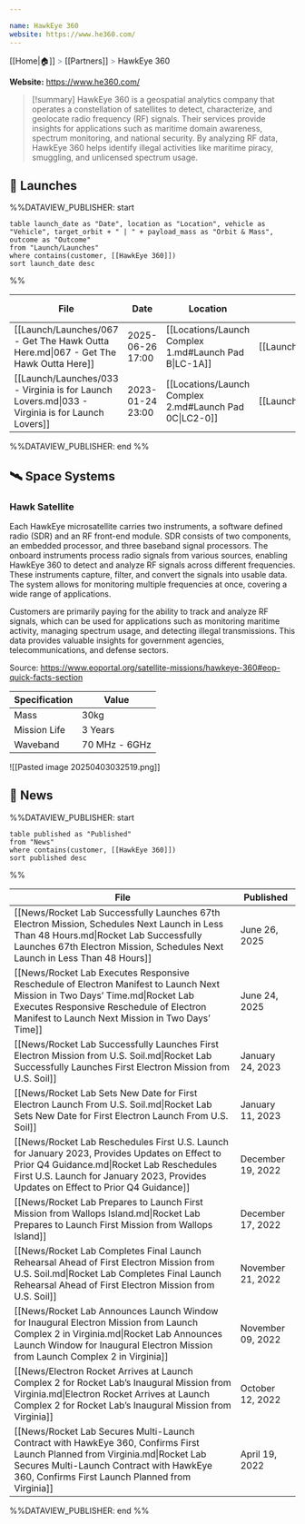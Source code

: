 ```yaml
---

name: HawkEye 360
website: https://www.he360.com/
---
```

[[Home|🏠]] <span style="color: LightSlateGray">></span> [[Partners]] <span style="color: LightSlateGray">></span> HawkEye 360

**Website:** https://www.he360.com/

>[!summary]
HawkEye 360 is a geospatial analytics company that operates a constellation of satellites to detect, characterize, and geolocate radio frequency (RF) signals. Their services provide insights for applications such as maritime domain awareness, spectrum monitoring, and national security. By analyzing RF data, HawkEye 360 helps identify illegal activities like maritime piracy, smuggling, and unlicensed spectrum usage.

## 🚀 Launches

%%DATAVIEW_PUBLISHER: start
```
table launch_date as "Date", location as "Location", vehicle as "Vehicle", target_orbit + " | " + payload_mass as "Orbit & Mass", outcome as "Outcome"
from "Launch/Launches"
where contains(customer, [[HawkEye 360]])
sort launch_date desc
```
%%

| File                                                                                            | Date             | Location                                               | Vehicle                          | Orbit & Mass                | Outcome   |
| ----------------------------------------------------------------------------------------------- | ---------------- | ------------------------------------------------------ | -------------------------------- | --------------------------- | --------- |
| [[Launch/Launches/067 - Get The Hawk Outta Here.md\|067 - Get The Hawk Outta Here]]             | 2025-06-26 17:00 | [[Locations/Launch Complex 1.md#Launch Pad B\|LC-1A]]  | [[Launch/Electron.md\|Electron]] | 520 km \| 97.45° \| Unknown | ✅ Success |
| [[Launch/Launches/033 - Virginia is for Launch Lovers.md\|033 - Virginia is for Launch Lovers]] | 2023-01-24 23:00 | [[Locations/Launch Complex 2.md#Launch Pad 0C\|LC2-0]] | [[Launch/Electron.md\|Electron]] | 550 km \| 40.5° \| 40 kg    | ✅ Success |

%%DATAVIEW_PUBLISHER: end %%
## 🛰️ Space Systems

### Hawk Satellite

Each HawkEye microsatellite carries two instruments, a software defined radio (SDR) and an RF front-end module. SDR consists of two components, an embedded processor, and three baseband signal processors. The onboard instruments process radio signals from various sources, enabling HawkEye 360 to detect and analyze RF signals across different frequencies. These instruments capture, filter, and convert the signals into usable data. The system allows for monitoring multiple frequencies at once, covering a wide range of applications.

Customers are primarily paying for the ability to track and analyze RF signals, which can be used for applications such as monitoring maritime activity, managing spectrum usage, and detecting illegal transmissions. This data provides valuable insights for government agencies, telecommunications, and defense sectors.

Source: https://www.eoportal.org/satellite-missions/hawkeye-360#eop-quick-facts-section

| Specification | Value         |
| ------------- | ------------- |
| Mass          | 30kg          |
| Mission Life  | 3 Years       |
| Waveband      | 70 MHz - 6GHz |


![[Pasted image 20250403032519.png]]



## 📰 News
%%DATAVIEW_PUBLISHER: start
```
table published as "Published"
from "News"
where contains(customer, [[HawkEye 360]])
sort published desc
```
%%

| File                                                                                                                                                                                                                               | Published         |
| ---------------------------------------------------------------------------------------------------------------------------------------------------------------------------------------------------------------------------------- | ----------------- |
| [[News/Rocket Lab Successfully Launches 67th Electron Mission, Schedules Next Launch in Less Than 48 Hours.md\|Rocket Lab Successfully Launches 67th Electron Mission, Schedules Next Launch in Less Than 48 Hours]]               | June 26, 2025     |
| [[News/Rocket Lab Executes Responsive Reschedule of Electron Manifest to Launch Next Mission in Two Days’ Time.md\|Rocket Lab Executes Responsive Reschedule of Electron Manifest to Launch Next Mission in Two Days’ Time]]       | June 24, 2025     |
| [[News/Rocket Lab Successfully Launches First Electron Mission from U.S. Soil.md\|Rocket Lab Successfully Launches First Electron Mission from U.S. Soil]]                                                                         | January 24, 2023  |
| [[News/Rocket Lab Sets New Date for First Electron Launch From U.S. Soil.md\|Rocket Lab Sets New Date for First Electron Launch From U.S. Soil]]                                                                                   | January 11, 2023  |
| [[News/Rocket Lab Reschedules First U.S. Launch for January 2023, Provides Updates on Effect to Prior Q4 Guidance.md\|Rocket Lab Reschedules First U.S. Launch for January 2023, Provides Updates on Effect to Prior Q4 Guidance]] | December 19, 2022 |
| [[News/Rocket Lab Prepares to Launch First Mission from Wallops Island.md\|Rocket Lab Prepares to Launch First Mission from Wallops Island]]                                                                                       | December 17, 2022 |
| [[News/Rocket Lab Completes Final Launch Rehearsal Ahead of First Electron Mission from U.S. Soil.md\|Rocket Lab Completes Final Launch Rehearsal Ahead of First Electron Mission from U.S. Soil]]                                 | November 21, 2022 |
| [[News/Rocket Lab Announces Launch Window for Inaugural Electron Mission from Launch Complex 2 in Virginia.md\|Rocket Lab Announces Launch Window for Inaugural Electron Mission from Launch Complex 2 in Virginia]]               | November 09, 2022 |
| [[News/Electron Rocket Arrives at Launch Complex 2 for Rocket Lab’s Inaugural Mission from Virginia.md\|Electron Rocket Arrives at Launch Complex 2 for Rocket Lab’s Inaugural Mission from Virginia]]                             | October 12, 2022  |
| [[News/Rocket Lab Secures Multi-Launch Contract with HawkEye 360, Confirms First Launch Planned from Virginia.md\|Rocket Lab Secures Multi-Launch Contract with HawkEye 360, Confirms First Launch Planned from Virginia]]         | April 19, 2022    |

%%DATAVIEW_PUBLISHER: end %%